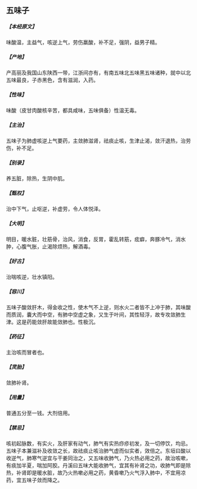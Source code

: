 ## 五味子

##### 【本经原文】
味酸温，主益气，咳逆上气，劳伤羸酸，补不足，强阴，益男子精。
##### 【产地】
产高丽及我国山东陕西一带，江浙间亦有，有南五味北五味黑五味诸种，就中以北五味最良，子赤黑色，含有滋润，入药。
##### 【性味】
味酸（皮甘肉酸核辛苦，都具咸味，五味俱备）性温无毒。
##### 【主治】
五味子为肺虚咳逆上气要药，主敛肺滋肾，祛痰止咳，生津止渴，敛汗退热，治劳伤，补不足。
##### 【别录】
养五脏，除热，生阴中肌。
##### 【甄权】
治中下气，止呕逆，补虚劳，令人体悦泽。
##### 【大明】
明目，暖水脏，壮筋骨，治风，消食，反胃，霍乱转筋，痃癖，奔豚冷气，消水肿，心腹气胀，止渴除烦热，解酒毒。
##### 【好古】
治喘咳逆，壮水镇阳。
##### 【容川】
五味子酸敛肝木，得金收之性，使木气不上逆，则水火二者皆不上冲于肺，其味酸而质润，囊大而中空，有肺中空虚之象，又生于叶间，其性轻浮，故专攻敛肺生津。这是药能敛肝故能敛肺也。性极沉。
##### 【药征】
主治咳而冒者也。
##### 【灵胎】
敛肺补肾。
##### 【用量】
普通五分至一钱。大剂倍用。
##### 【禁忌】
咳初起脉数，有实火，及肝家有动气，肺气有实热痧疹初发，及一切停饮，均忌。
五味子本兼滋补及收敛之长，故祛痰止咳治肺气虚而似实者，效倍之。东垣曰酸以收逆气，肺寒气逆宜与干姜同治之，又五味收肺气，乃火热必用之药，故治咳嗽，有痰加半夏，喘加阿胶。丹溪曰五味大能收肺气，宜其有补肾之功，收肺气即是除热，补肾即是暖水脏，故乃火热嗽必用之药，黄昏嗽乃火气浮入肺中，不宜用凉药，宜五味子敛而降之。